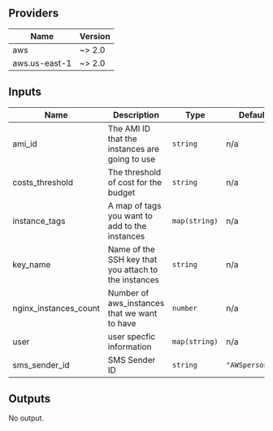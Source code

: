 ## Providers

| Name | Version |
|------|---------|
| aws | ~> 2.0 |
| aws.us-east-1 | ~> 2.0 |

## Inputs

| Name | Description | Type | Default | Required |
|------|-------------|------|---------|:-----:|
| ami\_id | The AMI ID that the instances are going to use | `string` | n/a | yes |
| costs\_threshold | The threshold of cost for the budget | `string` | n/a | yes |
| instance\_tags | A map of tags you want to add to the instances | `map(string)` | n/a | yes |
| key\_name | Name of the SSH key that you attach to the instances | `string` | n/a | yes |
| nginx\_instances\_count | Number of aws\_instances that we want to have | `number` | n/a | yes |
| user | user specfic information | `map(string)` | n/a | yes |
| sms\_sender\_id | SMS Sender ID | `string` | `"AWSpersonal"` | no |

## Outputs

No output.

